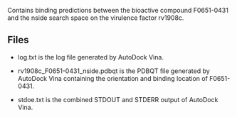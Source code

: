 Contains binding predictions between the bioactive compound F0651-0431 and the nside search space on the virulence factor rv1908c.

## Files

- log.txt is the log file generated by AutoDock Vina.

- rv1908c_F0651-0431_nside.pdbqt is the PDBQT file generated by AutoDock Vina containing the orientation and binding location of F0651-0431.

- stdoe.txt is the combined STDOUT and STDERR output of AutoDock Vina.

